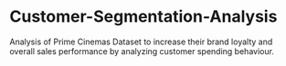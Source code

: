 # Customer-Segmentation-Analysis
Analysis of Prime Cinemas Dataset to increase their brand loyalty and overall sales performance by analyzing customer spending behaviour.
